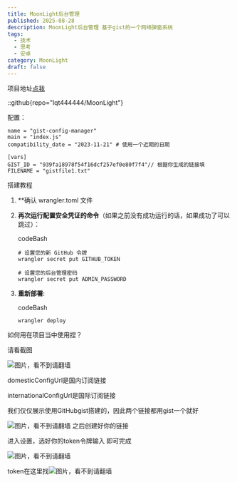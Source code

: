 ```yaml
---
title: MoonLight后台管理
published: 2025-08-28
description: MoonLight后台管理 基于gist的一个网络弹窗系统
tags:
  - 技术
  - 思考
  - 安卓
category: MoonLight
draft: false
---
```

项目地址[点我](https://github.com/lqt444444/MoonLight)

::github{repo="lqt444444/MoonLight"}

配置：

```
name = "gist-config-manager"
main = "index.js"
compatibility_date = "2023-11-21" # 使用一个近期的日期

[vars]
GIST_ID = "939fa18978f54f16dcf257ef0e80f7f4"// 根据你生成的链接填
FILENAME = "gistfile1.txt"
```

搭建教程

1. **确认 wrangler.toml 文件
    
2. **再次运行配置安全凭证的命令**（如果之前没有成功运行的话，如果成功了可以跳过）：
    
    codeBash
    
    ```
    # 设置您的新 GitHub 令牌
    wrangler secret put GITHUB_TOKEN
    
    # 设置您的后台管理密码
    wrangler secret put ADMIN_PASSWORD
    ```
    
3. **重新部署**:
    
    codeBash
    
    ```
    wrangler deploy
    ```


 如何用在项目当中使用捏？


请看截图

![图片，看不到请翻墙](https://image.342191.xyz/file/AgACAgUAAyEGAASrPZpLAAMeaLAzEHpLU_nM0Je-o5ro-lfTHGoAAmPJMRtPWYBV7EPorvpMHo8BAAMCAAN3AAM2BA.png)

domesticConfigUrl是国内订阅链接

internationalConfigUrl是国际订阅链接

我们仅仅展示使用GitHubgist搭建的，因此两个链接都用gist一个就好

![图片，看不到请翻墙](https://image.342191.xyz/file/AgACAgUAAyEGAASrPZpLAAMfaLA0GxgZS07f7nrdRdN8t5TP-p0AAmjJMRtPWYBVesJ6M6cWkYcBAAMCAAN4AAM2BA.png)
之后创建好你的链接

进入设置，选好你的token令牌输入
即可完成

![图片，看不到请翻墙](https://image.342191.xyz/file/AgACAgUAAyEGAASrPZpLAAMgaLA0mGzRyu91WFMzr4ThhzvBRLEAAoXJMRtPWYBVVt_xNL8Er-ABAAMCAAN5AAM2BA.png)

token在这里找![图片，看不到请翻墙](https://image.342191.xyz/file/AgACAgUAAyEGAASrPZpLAAMhaLA1B2xHacXDhB8vWHUoafnBZkEAAonJMRtPWYBV_sKF-NjQhlkBAAMCAAN3AAM2BA.png)